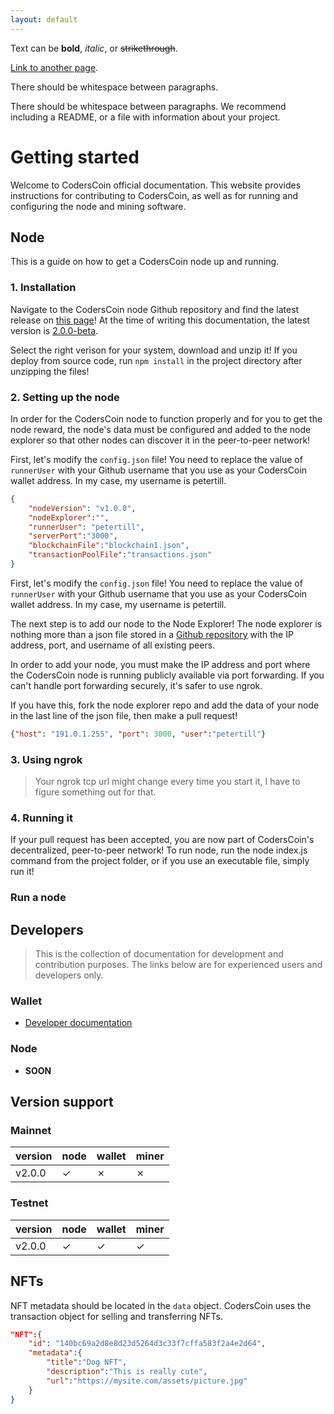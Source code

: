 ```yaml
---
layout: default
---
```


Text can be **bold**, _italic_, or ~~strikethrough~~.

[Link to another page](./another-page.html).

There should be whitespace between paragraphs.

There should be whitespace between paragraphs. We recommend including a README, or a file with information about your project.

# Getting started

Welcome to CodersCoin official documentation. This website provides instructions for contributing to CodersCoin, as well as for running and configuring the node and mining software.

## Node

This is a guide on how to get a CodersCoin node up and running.

### 1. Installation

Navigate to the CodersCoin node Github repository and find the latest release on [this page](https://github.com/coderscoin/node/releases)! At the time of writing this documentation, the latest version is [2.0.0-beta](https://github.com/coderscoin/node/releases/tag/v2.0.0-beta).

Select the right verison for your system, download and unzip it! If you deploy from source code, run `npm install` in the project directory after unzipping the files! 

### 2. Setting up the node

In order for the CodersCoin node to function properly and for you to get the node reward, the node's data must be configured and added to the node explorer so that other nodes can discover it in the peer-to-peer network!

First, let's modify the `config.json` file! You need to replace the value of `runnerUser` with your Github username that you use as your CodersCoin wallet address. In my case, my username is petertill.

```json
{
    "nodeVersion": "v1.0.0",
    "nodeExplorer":"",
    "runnerUser": "petertill",
    "serverPort":"3000",
    "blockchainFile":"blockchain1.json",
    "transactionPoolFile":"transactions.json"
}
```

First, let's modify the `config.json` file! You need to replace the value of `runnerUser` with your Github username that you use as your CodersCoin wallet address. In my case, my username is petertill.

The next step is to add our node to the Node Explorer! The node explorer is nothing more than a json file stored in a [Github repository](https://github.com/coderscoin/nodexplorer) with the IP address, port, and username of all existing peers. 

In order to add your node, you must make the IP address and port where the CodersCoin node is running publicly available via port forwarding. If you can't handle port forwarding securely, it's safer to use ngrok.

If you have this, fork the node explorer repo and add the data of your node in the last line of the json file, then make a pull request!

```json
{"host": "191.0.1.255", "port": 3000, "user":"petertill"}
```

### 3. Using ngrok

> Your ngrok tcp url might change every time you start it, I have to figure something out for that.



### 4. Running it

If your pull request has been accepted, you are now part of CodersCoin's decentralized, peer-to-peer network! To run node, run the node index.js command from the project folder, or if you use an executable file, simply run it!



### Run a node

## Developers

> This is the collection of documentation for development and contribution purposes.
> The links below are for experienced users and developers only.

### Wallet

*   [Developer documentation](./wallet.html)

### Node

*   **SOON**

## Version support

### Mainnet

| version      | node    | wallet  | miner   |
|:-------------|:--------|:--------|:--------|
| v2.0.0       | &check; | &cross; | &cross; |

### Testnet

| version      | node    | wallet  | miner   |
|:-------------|:--------|:--------|:--------|
| v2.0.0       | &check; | &check; | &check; |


## NFTs

NFT metadata should be located in the ```data``` object. CodersCoin uses the transaction object for selling and transferring NFTs.

```json
"NFT":{
    "id": "140bc69a2d8e8d23d5264d3c33f7cffa583f2a4e2d64", 
    "metadata":{
        "title":"Dog NFT", 
        "description":"This is really cute", 
        "url":"https://mysite.com/assets/picture.jpg"
    }
}
```
